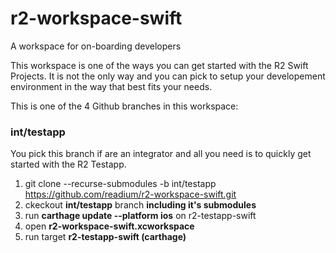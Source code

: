 # r2-workspace-swift
A workspace for on-boarding developers

This workspace is one of the ways you can get started with the R2 Swift Projects. It is not the only way and you can pick to setup your developement environment in the way that best fits your needs.

This is one of the 4 Github branches in this workspace:

### int/testapp
You pick this branch if are an integrator and all you need is to quickly get started with the R2 Testapp. 

1. git clone --recurse-submodules -b int/testapp https://github.com/readium/r2-workspace-swift.git
2. ckeckout **int/testapp** branch **including it's submodules**
3. run **carthage update --platform ios** on r2-testapp-swift
4. open **r2-workspace-swift.xcworkspace**
5. run target **r2-testapp-swift (carthage)**
